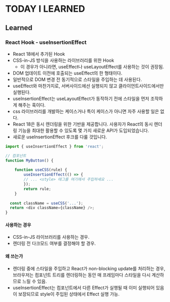 # TODAY I LEARNED

## Learned

### React Hook - useInsertionEffect

- React 18에서 추가된 Hook
- CSS-in-JS 방식을 사용하는 라이브러리를 위한 Hook
	- 이 경우가 아니라면, useEffect나 useLayoutEffect를 사용하는 것이 권장됨.
- DOM 업데이트 이전에 호출되는 useEffect의 한 형태이다.
- 일반적으로 DOM 변경 전 동기적으로 스타일을 주입하는 데 사용된다.
- useEffect와 마찬가지로, 서버사이드에선 실행되지 않고 클라이언트사이드에서만 실행된다.
- useInsertionEffect는 useLayoutEffect가 동작하기 전에 스타일을 먼저 조작하게 해주는 훅이다.
- css 라이브러리를 개발하는 케이스거나 특이 케이스가 아니면 자주 사용할 일은 없다.
- React 18은 동시 렌더링을 위한 기반을 제공합니다.
사용자가 React의 동시 렌더링 기능을 최대한 활용할 수 있도록 몇 가지 새로운 API가 도입되었습니다.
- 새로운 useInsertionEffect 후크를 다룰 것입니다.

```javascript
import { useInsertionEffect } from 'react';

// 컴포넌트
function MyButton() {
  
  	function useCSS(rule) {
    	useInsertionEffect(() => {
      	// ... <style> 태그를 여기에서 주입하세요 ...
    	});
  		return rule;
	}
  
  const className = useCSS('...');
  return <div className={className} />;
}
```

#### 사용하는 경우

- CSS-in-JS 라이브러리를 사용하는 경우.
- 렌더링 전 다크모드 여부를 결정해야 할 경우.

#### 왜 쓰는가

- 렌더링 중에 스타일을 주입하고 React가 non-blocking update를 처리하는 경우, 브라우저는 컴포넌트 트리를 렌더링하는 동안 매 프레임마다 스타일을 다시 계산하므로 느릴 수 있음.
- useInsertionEffect는 컴포넌트에서 다른 Effect가 실행될 때 이미 실행되어 있음이 보장되므로 style이 주입된 상태에서 Effect 실행 가능.

